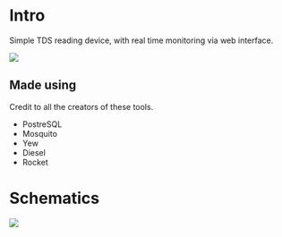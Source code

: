 # Intro

Simple TDS reading device, with real time monitoring via web interface. 

![](https://i.ibb.co/W0FD4cJ/img.png)

## Made using
Credit to all the creators of these tools.

- PostreSQL 
- Mosquito 
- Yew
- Diesel
- Rocket

# Schematics

![](https://i.ibb.co/wpRLfwf/circuit.png)